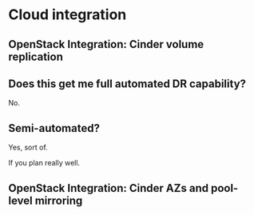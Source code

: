 # Cloud integration


## OpenStack Integration: Cinder volume replication <!-- .element: class="hidden" -->


## Does this get me full automated DR capability?

No.


## Semi-automated?

Yes, sort of.

If you plan really well.


## OpenStack Integration: Cinder AZs and pool-level mirroring <!-- .element: class="hidden" -->
